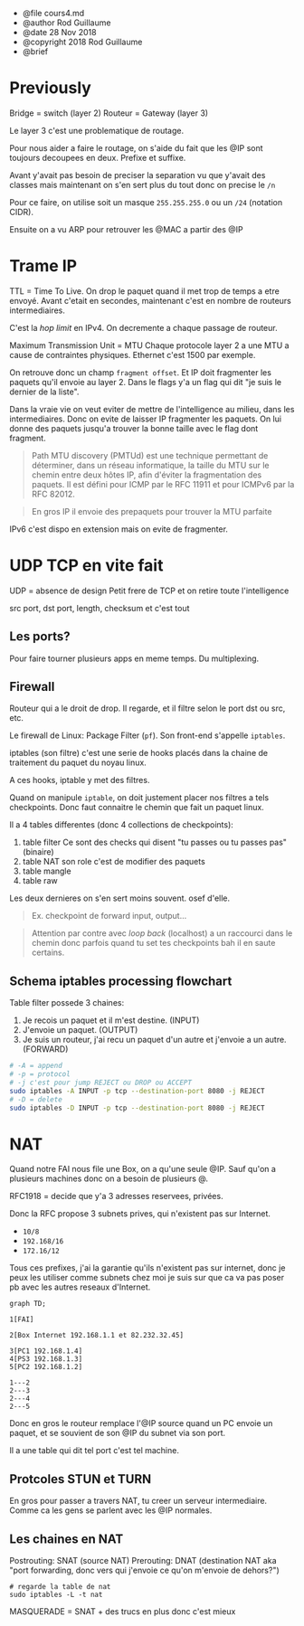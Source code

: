 * @file cours4.md
* @author Rod Guillaume
* @date 28 Nov 2018
* @copyright 2018 Rod Guillaume
* @brief <brief>

# Previously

Bridge = switch (layer 2)
Routeur = Gateway (layer 3)

Le layer 3 c'est une problematique de routage.

Pour nous aider a faire le routage, on s'aide du fait que les @IP sont toujours
decoupees en deux. Prefixe et suffixe.

Avant y'avait pas besoin de preciser la separation vu que y'avait des classes
mais maintenant on s'en sert plus du tout donc on precise le `/n`

Pour ce faire, on utilise soit un masque `255.255.255.0` ou un `/24` (notation
CIDR).

Ensuite on a vu ARP pour retrouver les @MAC a partir des @IP

# Trame IP

TTL = Time To Live. On drop le paquet quand il met trop de temps a etre envoyé.
Avant c'etait en secondes, maintenant c'est en nombre de routeurs intermediaires.

C'est la *hop limit* en IPv4.
On decremente a chaque passage de routeur.

Maximum Transmission Unit = MTU
Chaque protocole layer 2 a une MTU a cause de contraintes physiques. Ethernet
c'est 1500 par exemple.

On retrouve donc un champ `fragment offset`. Et IP doit fragmenter les paquets
qu'il envoie au layer 2. Dans le flags y'a un flag qui dit "je suis le dernier
de la liste".

Dans la vraie vie on veut eviter de mettre de l'intelligence au milieu, dans les
intermediaires. Donc on evite de laisser IP fragmenter les paquets. On lui donne
des paquets jusqu'a trouver la bonne taille avec le flag dont fragment.

> Path MTU discovery (PMTUd) est une technique permettant de déterminer, dans un
> réseau informatique, la taille du MTU sur le chemin entre deux hôtes IP, afin
> d'éviter la fragmentation des paquets. Il est défini pour ICMP par le RFC
> 11911 et pour ICMPv6 par la RFC 82012.

> En gros IP il envoie des prepaquets pour trouver la MTU parfaite

IPv6 c'est dispo en extension mais on evite de fragmenter.

# UDP TCP en vite fait

UDP = absence de design
Petit frere de TCP et on retire toute l'intelligence

src port, dst port, length, checksum et c'est tout

## Les ports?

Pour faire tourner plusieurs apps en meme temps. Du multiplexing.

## Firewall

Routeur qui a le droit de drop. Il regarde, et il filtre selon le port dst ou
src, etc.

Le firewall de Linux: Package Filter (`pf`).
Son front-end s'appelle `iptables`.

iptables (son filtre) c'est une serie de hooks placés dans la chaine de
traitement du paquet du noyau linux.

A ces hooks, iptable y met des filtres.

Quand on manipule `iptable`, on doit justement placer nos filtres a tels
checkpoints. Donc faut connaitre le chemin que fait un paquet linux.

Il a 4 tables differentes (donc 4 collections de checkpoints):

1. table filter
  Ce sont des checks qui disent "tu passes ou tu passes pas" (binaire)
1. table NAT
  son role c'est de modifier des paquets
1. table mangle
1. table raw

Les deux dernieres on s'en sert moins souvent. osef d'elle.

> Ex. checkpoint de forward
> input, output...

> Attention par contre avec *loop back* (localhost) a un raccourci dans le
> chemin donc parfois quand tu set tes checkpoints bah il en saute certains.

## Schema iptables processing flowchart

Table filter possede 3 chaines:

1. Je recois un paquet et il m'est destine. (INPUT)
1. J'envoie un paquet. (OUTPUT)
1. Je suis un routeur, j'ai recu un paquet d'un autre et j'envoie a un autre.
(FORWARD)

```bash
# -A = append
# -p = protocol
# -j c'est pour jump REJECT ou DROP ou ACCEPT
sudo iptables -A INPUT -p tcp --destination-port 8080 -j REJECT
# -D = delete
sudo iptables -D INPUT -p tcp --destination-port 8080 -j REJECT
```

# NAT

Quand notre FAI nous file une Box, on a qu'une seule @IP.
Sauf qu'on a plusieurs machines donc on a besoin de plusieurs @.

RFC1918 = decide que y'a 3 adresses reservees, privées.

Donc la RFC propose 3 subnets prives, qui n'existent pas sur Internet.
* `10/8`
* `192.168/16`
* `172.16/12`

Tous ces prefixes, j'ai la garantie qu'ils n'existent pas sur internet, donc je
peux les utiliser comme subnets chez moi je suis sur que ca va pas poser pb avec
les autres reseaux d'Internet.

```mermaid
graph TD;

1[FAI]

2[Box Internet 192.168.1.1 et 82.232.32.45]

3[PC1 192.168.1.4]
4[PS3 192.168.1.3]
5[PC2 192.168.1.2]

1---2
2---3
2---4
2---5
```

Donc en gros le routeur remplace l'@IP source quand un PC envoie un paquet, et
se souvient de son @IP du subnet via son port.

Il a une table qui dit tel port c'est tel machine.

## Protcoles STUN et TURN

En gros pour passer a travers NAT, tu creer un serveur intermediaire. Comme ca
les gens se parlent avec les @IP normales.

## Les chaines en NAT

Postrouting: SNAT (source NAT)
Prerouting: DNAT (destination NAT aka "port forwarding, donc vers qui j'envoie
ce qu'on m'envoie de dehors?")

```
# regarde la table de nat
sudo iptables -L -t nat
```
MASQUERADE = SNAT + des trucs en plus donc c'est mieux
